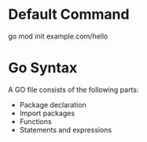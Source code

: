 # Default Command
go mod init example.com/hello

# Go Syntax
A GO file consists of the following parts:
-   Package declaration
-   Import packages
-   Functions
-   Statements and expressions